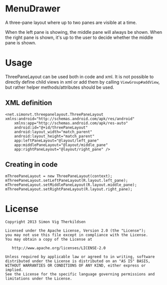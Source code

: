 MenuDrawer
=========

A three-pane layout where up to two panes are visible at a time.

When the left pane is showing, the middle pane will always be shown. When the
right pane is shown, it's up to the user to decide whether the middle pane is
shown.



Usage
=====

ThreePaneLayout can be used both in code and xml. It is not possible to
directly define child views in xml or add them by calling `ViewGroup#addView`,
but rather helper methods/attributes should be used.



XML definition
--------------

```
<net.simonvt.threepanelayout.ThreePaneLayout xmlns:android="http://schemas.android.com/apk/res/android"
    xmlns:app="http://schemas.android.com/apk/res-auto"
    android:id="@+id/threePaneLayout"
    android:layout_width="match_parent"
    android:layout_height="match_parent"
    app:leftPaneLayout="@layout/left_pane"
    app:middlePaneLayout="@layout/middle_pane"
    app:rightPaneLayout="@layout/right_pane" />
```



Creating in code
----------------

```
mThreePaneLayout = new ThreePaneLayout(context);
mThreePaneLayout.setLeftPaneLayout(R.layout.left_pane);
mThreePaneLayout.setMiddlePaneLayout(R.layout.middle_pane);
mThreePaneLayout.setRightPaneLayout(R.layout.right_pane);
```



License
=======

    Copyright 2013 Simon Vig Therkildsen

    Licensed under the Apache License, Version 2.0 (the "License");
    you may not use this file except in compliance with the License.
    You may obtain a copy of the License at

       http://www.apache.org/licenses/LICENSE-2.0

    Unless required by applicable law or agreed to in writing, software
    distributed under the License is distributed on an "AS IS" BASIS,
    WITHOUT WARRANTIES OR CONDITIONS OF ANY KIND, either express or implied.
    See the License for the specific language governing permissions and
    limitations under the License.

